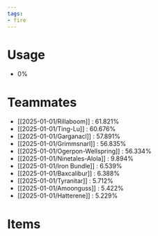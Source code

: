 ```yaml
---
tags:
- fire
---
```

# Usage
- 0%
# Teammates
- [[2025-01-01/Rillaboom]] : 61.821%
- [[2025-01-01/Ting-Lu]] : 60.676%
- [[2025-01-01/Garganacl]] : 57.891%
- [[2025-01-01/Grimmsnarl]] : 56.835%
- [[2025-01-01/Ogerpon-Wellspring]] : 56.334%
- [[2025-01-01/Ninetales-Alola]] : 9.894%
- [[2025-01-01/Iron Bundle]] : 6.539%
- [[2025-01-01/Baxcalibur]] : 6.388%
- [[2025-01-01/Tyranitar]] : 5.712%
- [[2025-01-01/Amoonguss]] : 5.422%
- [[2025-01-01/Hatterene]] : 5.229%
# Items